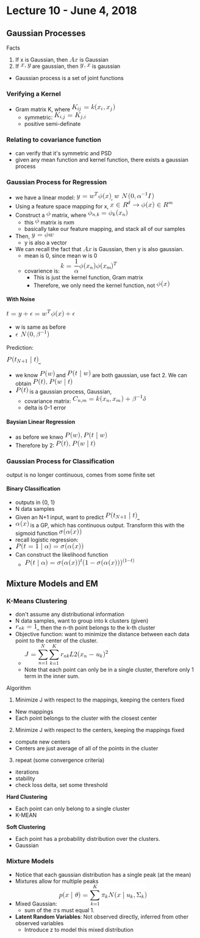 # Lecture 10 - June 4, 2018

## Gaussian Processes
Facts
1. If x is Gaussian, then ![latex-17b0ea57-fac9-4df7-af63-382c389a03c3](data/lecture10/latex-17b0ea57-fac9-4df7-af63-382c389a03c3.png) is Gaussian
2. If ![latex-1978cc56-b323-4d86-87e4-4f64d0767473](data/lecture10/latex-1978cc56-b323-4d86-87e4-4f64d0767473.png) are gaussian, then ![latex-b4f404af-40f2-4885-b6cb-f96c168c671f](data/lecture10/latex-b4f404af-40f2-4885-b6cb-f96c168c671f.png) is gaussian
- Gaussian process is a set of joint functions

### Verifying a Kernel
- Gram matrix K, where ![latex-0523961a-0c70-4eac-9871-b9e20f518f77](data/lecture10/latex-0523961a-0c70-4eac-9871-b9e20f518f77.png)
  - symmetric: ![latex-e161d312-ea97-46ea-8153-f60dac4fd428](data/lecture10/latex-e161d312-ea97-46ea-8153-f60dac4fd428.png)
  - positive semi-definate

### Relating to covariance function
- can verify that it's symmetric and PSD
- given any mean function and kernel function, there exists a gaussian process

### Gaussian Process for Regression

- we have a linear model: ![latex-3b4be601-f05f-48ce-95e3-7f7a75d5a46c](data/lecture10/latex-3b4be601-f05f-48ce-95e3-7f7a75d5a46c.png), ![latex-de738c53-a2fe-487d-9236-c9831616fd38](data/lecture10/latex-de738c53-a2fe-487d-9236-c9831616fd38.png)
- Using a feature space mapping for x, ![latex-a149a9bf-7e0c-44fc-9fcf-b63238484a19](data/lecture10/latex-a149a9bf-7e0c-44fc-9fcf-b63238484a19.png)
- Construct a ![latex-8f0a12d8-4cbd-4f9c-8c17-8bf0783bf55c](data/lecture10/latex-8f0a12d8-4cbd-4f9c-8c17-8bf0783bf55c.png) matrix, where ![latex-b8512e7c-8d48-4af3-8956-c87c11e703f7](data/lecture10/latex-b8512e7c-8d48-4af3-8956-c87c11e703f7.png)
  - this ![latex-073a347b-fe74-49cc-9fc7-c211904f7474](data/lecture10/latex-073a347b-fe74-49cc-9fc7-c211904f7474.png) matrix is nxm
  - basically take our feature mapping, and stack all of our samples
- Then, ![latex-ed6858b6-2b96-4d5a-a43c-97cf276d96fa](data/lecture10/latex-ed6858b6-2b96-4d5a-a43c-97cf276d96fa.png)
  - y is also a vector
- We can recall the fact that ![latex-eaafc717-56f5-470c-ab9c-769308c3c9e6](data/lecture10/latex-eaafc717-56f5-470c-ab9c-769308c3c9e6.png) is Gaussian, then y is also gaussian.
  - mean is 0, since mean w is 0
  - covarience is: ![latex-0a1b0614-47f9-42fe-b35f-19b7886553e1](data/lecture10/latex-0a1b0614-47f9-42fe-b35f-19b7886553e1.png)
    - This is just the kernel function, Gram matrix
    - Therefore, we only need the kernel function, not ![latex-7ef540b4-d5ac-46fe-9d07-b77de46a2a79](data/lecture10/latex-7ef540b4-d5ac-46fe-9d07-b77de46a2a79.png)

#### With Noise

![latex-1f804356-bd24-40a6-9d4d-c19979f16b34](data/lecture10/latex-1f804356-bd24-40a6-9d4d-c19979f16b34.png)
- w is same as before
- ![latex-b37d6973-1708-4389-bbde-8d3a6dae03eb](data/lecture10/latex-b37d6973-1708-4389-bbde-8d3a6dae03eb.png)

Prediction:

![latex-92d6c4a2-c15e-4349-8e78-e319c5e13271](data/lecture10/latex-92d6c4a2-c15e-4349-8e78-e319c5e13271.png)_
- we know ![latex-3c6b0d05-229e-4ada-9578-24b918711bc3](data/lecture10/latex-3c6b0d05-229e-4ada-9578-24b918711bc3.png) and ![latex-231a37b1-26b9-4724-8b77-243950d85708](data/lecture10/latex-231a37b1-26b9-4724-8b77-243950d85708.png) are both gaussian, use fact 2. We can obtain ![latex-e8c081f5-386c-45c1-9768-1a74eab8f3bb](data/lecture10/latex-e8c081f5-386c-45c1-9768-1a74eab8f3bb.png)
- ![latex-a3a32c97-b1da-4111-93f9-28e730b02c1f](data/lecture10/latex-a3a32c97-b1da-4111-93f9-28e730b02c1f.png) is a gaussian process, Gaussian,
  - covariance matrix: ![latex-69774475-8250-4a0b-97a3-397f6c6613a6](data/lecture10/latex-69774475-8250-4a0b-97a3-397f6c6613a6.png)
  - delta is 0-1 error

#### Baysian Linear Regression
- as before we knwo ![latex-36409217-097f-4f62-81f1-2d1230ae03d6](data/lecture10/latex-36409217-097f-4f62-81f1-2d1230ae03d6.png)
- Therefore by 2: ![latex-ea0f275c-232d-4e7d-8f27-9cd125941c16](data/lecture10/latex-ea0f275c-232d-4e7d-8f27-9cd125941c16.png)

### Gaussian Process for Classification

output is no longer continuous, comes from some finite set

#### Binary Classification
- outputs in {0, 1}
- N data samples
- Given an N+1 input, want to predict ![latex-42d985d5-f55d-4a36-b3e1-9f157ed4924e](data/lecture10/latex-42d985d5-f55d-4a36-b3e1-9f157ed4924e.png)_
- ![latex-f4c34dad-0e91-43b2-a614-46030cabf30a](data/lecture10/latex-f4c34dad-0e91-43b2-a614-46030cabf30a.png) is a GP, which has continuous output. Transform this with the sigmoid function ![latex-d25d4dda-668b-468c-bb21-9ade8e169c1b](data/lecture10/latex-d25d4dda-668b-468c-bb21-9ade8e169c1b.png)
- recall logistic regression:
- ![latex-c8996505-128d-4a18-9ca8-290592c729cd](data/lecture10/latex-c8996505-128d-4a18-9ca8-290592c729cd.png)
- Can construct the likelihood function
  - ![latex-af1e64ff-4f14-423b-a433-14a009c86ad7](data/lecture10/latex-af1e64ff-4f14-423b-a433-14a009c86ad7.png)

## Mixture Models and EM

### K-Means Clustering
- don't assume any distributional information
- N data samples, want to group into k clusters (given)
- ![latex-c429c01c-1e6e-4407-99c0-437e02b0d2fa](data/lecture10/latex-c429c01c-1e6e-4407-99c0-437e02b0d2fa.png)_ then the n-th point belongs to the k-th cluster
- Objective function: want to minimize the distance between each data point to the center of the cluster.
  - ![latex-78934cbb-5b2c-40ea-a59e-8dcd3ea5b7ef](data/lecture10/latex-78934cbb-5b2c-40ea-a59e-8dcd3ea5b7ef.png)
  - Note that each point can only be in a single cluster, therefore only 1 term in the inner sum.

Algorithm
1. Minimize J with respect to the mappings, keeping the centers fixed
  - New mappings
  - Each point belongs to the cluster with the closest center
2. Minimize J with respect to the centers, keeping the mappings fixed
  - compute new centers
  - Centers are just average of all of the points in the cluster
3. repeat (some convergence criteria)
  - iterations
  - stability
  - check loss delta, set some threshold

**Hard Clustering**
- Each point can only belong to a single cluster
- K-MEAN

**Soft Clustering**
- Each point has a probability distribution over the clusters.
- Gaussian

### Mixture Models
- Notice that each gaussian distribution has a single peak (at the mean)
- Mixtures allow for multiple peaks
- Mixed Gaussian: ![latex-9886128c-65e1-46a1-b6bd-d0361eae0fbe](data/lecture10/latex-9886128c-65e1-46a1-b6bd-d0361eae0fbe.png)
  - sum of the ![latex-8f7b057f-0eb3-4f05-8bb5-f00b2bf763b0](data/lecture10/latex-8f7b057f-0eb3-4f05-8bb5-f00b2bf763b0.png)s must equal 1.
- **Latent Random Variables**: Not observed directly, inferred from other observed variables
  - Introduce z to model this mixed distribution
